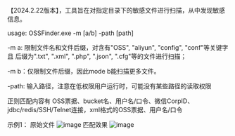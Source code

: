 【2024.2.22版本】，工具旨在对指定目录下的敏感文件进行扫描，从中发现敏感信息。

usage:
OSSFinder.exe -m [a/b] -path [path]

-m a: 限制文件名和文件后缀，对含有"OSS", "aliyun", "config", "conf"等关键字 且 后缀为".txt", ".xml", ".php", ".json", ".cfg"等的文件进行扫描；

-m b：仅限制文件后缀，因此mode b能扫描更多文件。

-path: 输入路径，注意在低权限用户运行时，可能没有某些路径的读取权限

正则匹配内容有 OSS票据、bucket名、用户名/口令、微信CorpID、jdbc/redis/SSH/Telnet连接，xml格式的OSS票据、用户名/口令

示例1：
原始文件
![image](https://github.com/qianbenhyu/OSSFinder/assets/32768810/b88c82bb-79cb-440f-9149-df1dd58fa3fe)
匹配效果
![image](https://github.com/qianbenhyu/OSSFinder/assets/32768810/63418113-ebd8-4cda-ad4c-8466332db0cd)
